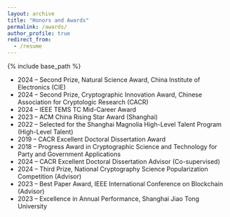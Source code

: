 ```yaml
---
layout: archive
title: "Honors and Awards"
permalink: /awards/
author_profile: true
redirect_from:
  - /resume
---
```


{% include base_path %}

* 2024 – Second Prize, Natural Science Award, China Institute of Electronics (CIE)
* 2024 – Second Prize, Cryptographic Innovation Award, Chinese Association for Cryptologic Research (CACR)
* 2024 – IEEE TEMS TC Mid-Career Award
* 2023 – ACM China Rising Star Award (Shanghai)
* 2022 – Selected for the Shanghai Magnolia High-Level Talent Program (High-Level Talent)
* 2019 – CACR Excellent Doctoral Dissertation Award
* 2018 – Progress Award in Cryptographic Science and Technology for Party and Government Applications
* 2024 – CACR Excellent Doctoral Dissertation Advisor (Co-supervised)
* 2024 – Third Prize, National Cryptography Science Popularization Competition (Advisor)
* 2023 – Best Paper Award, IEEE International Conference on Blockchain (Advisor)
* 2023 – Excellence in Annual Performance, Shanghai Jiao Tong University
